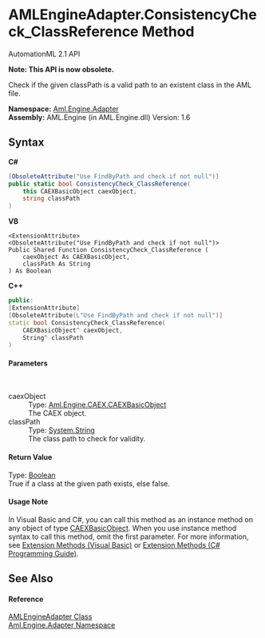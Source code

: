 # AMLEngineAdapter.ConsistencyCheck_ClassReference Method 
AutomationML 2.1 API 

**Note: This API is now obsolete.**

Check if the given classPath is a valid path to an existent class in the AML file.

**Namespace:**&nbsp;<a href="N_Aml_Engine_Adapter">Aml.Engine.Adapter</a><br />**Assembly:**&nbsp;AML.Engine (in AML.Engine.dll) Version: 1.6

## Syntax

**C#**<br />
``` C#
[ObsoleteAttribute("Use FindByPath and check if not null")]
public static bool ConsistencyCheck_ClassReference(
	this CAEXBasicObject caexObject,
	string classPath
)
```

**VB**<br />
``` VB
<ExtensionAttribute>
<ObsoleteAttribute("Use FindByPath and check if not null")>
Public Shared Function ConsistencyCheck_ClassReference ( 
	caexObject As CAEXBasicObject,
	classPath As String
) As Boolean
```

**C++**<br />
``` C++
public:
[ExtensionAttribute]
[ObsoleteAttribute(L"Use FindByPath and check if not null")]
static bool ConsistencyCheck_ClassReference(
	CAEXBasicObject^ caexObject, 
	String^ classPath
)
```


#### Parameters
&nbsp;<dl><dt>caexObject</dt><dd>Type: <a href="T_Aml_Engine_CAEX_CAEXBasicObject">Aml.Engine.CAEX.CAEXBasicObject</a><br />The CAEX object.</dd><dt>classPath</dt><dd>Type: <a href="https://docs.microsoft.com/dotnet/api/system.string" target="_parent" rel="noopener noreferrer">System.String</a><br />The class path to check for validity.</dd></dl>

#### Return Value
Type: <a href="https://docs.microsoft.com/dotnet/api/system.boolean" target="_parent" rel="noopener noreferrer">Boolean</a><br />True if a class at the given path exists, else false.

#### Usage Note
In Visual Basic and C#, you can call this method as an instance method on any object of type <a href="T_Aml_Engine_CAEX_CAEXBasicObject">CAEXBasicObject</a>. When you use instance method syntax to call this method, omit the first parameter. For more information, see <a href="https://docs.microsoft.com/dotnet/visual-basic/programming-guide/language-features/procedures/extension-methods" target="_blank" rel="noopener noreferrer">Extension Methods (Visual Basic)</a> or <a href="https://docs.microsoft.com/dotnet/csharp/programming-guide/classes-and-structs/extension-methods" target="_blank" rel="noopener noreferrer">Extension Methods (C# Programming Guide)</a>.

## See Also


#### Reference
<a href="T_Aml_Engine_Adapter_AMLEngineAdapter">AMLEngineAdapter Class</a><br /><a href="N_Aml_Engine_Adapter">Aml.Engine.Adapter Namespace</a><br />